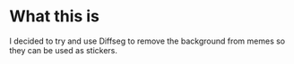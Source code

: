 # What this is
I decided to try and use Diffseg to remove the background from memes so they can be used as stickers.
